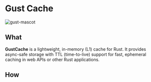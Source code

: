 # Gust Cache

![gust-mascot](https://png.pngtree.com/png-vector/20240805/ourmid/pngtree-sticker-of-a-cartoon-gust-of-wind-png-image_13078480.png)

## What
**GustCache** is a lightweight, in-memory (L1) cache for Rust. It provides async-safe storage with TTL (time-to-live) support for fast, ephemeral caching in web APIs or other Rust applications.

## How

